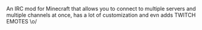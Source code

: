 An IRC mod for Minecraft that allows you to connect to multiple servers and multiple channels at once, has a lot of customization and evn adds TWITCH EMOTES \o/
